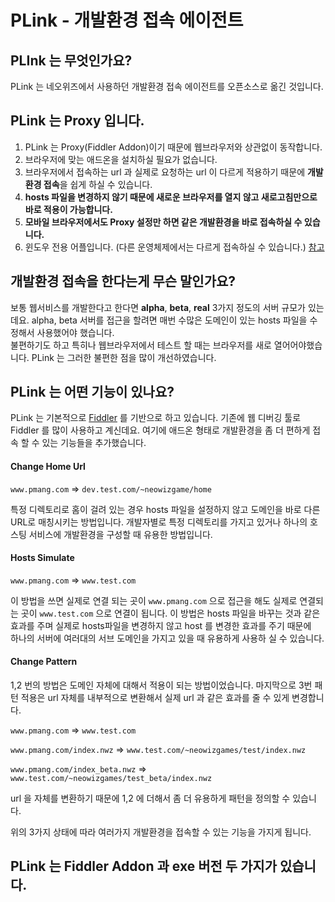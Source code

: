 ﻿PLink - 개발환경 접속 에이전트
=============================

PLInk 는 무엇인가요? 
--------------------

PLink 는 네오위즈에서 사용하던 개발환경 접속 에이전트를 오픈소스로 옮긴 것입니다. 

PLink 는 Proxy 입니다. 
----------------------

1. PLink 는 Proxy(Fiddler Addon)이기 때문에 웹브라우저와 상관없이 동작합니다. 
1. 브라우저에 맞는 애드온을 설치하실 필요가 없습니다. 
1. 브라우저에서 접속하는 url 과 실제로 요청하는 url 이 다르게 적용하기 때문에 **개발환경 접속**을 쉽게 하실 수 있습니다. 
1. **hosts 파일을 변경하지 않기 때문에 새로운 브라우저를 열지 않고 새로고침만으로 바로 적용이 가능합니다.** 
1. **모바일 브라우저에서도 Proxy 설정만 하면 같은 개발환경을 바로 접속하실 수 있습니다.** 
1. 윈도우 전용 어플입니다. (다른 운영체제에서는 다르게 접속하실 수 있습니다.)  [참고](http://fiddler2.com/fiddler/help/hookup.asp)


개발환경 접속을 한다는게 무슨 말인가요?
--------------------------------------- 

보통 웹서비스를 개발한다고 한다면 **alpha**, **beta**, **real** 3가지 정도의 서버 규모가 있는데요. 
alpha, beta 서버를 접근을 할려면  매번 수많은 도메인이 있는 hosts 파일을 수정해서 사용했어야 했습니다.  
불편하기도 하고 특히나 웹브라우저에서 테스트 할 때는 브라우저를 새로 열어어야했습니다. 
PLink 는 그러한 불편한 점을 많이 개선하였습니다. 
 

PLink 는 어떤 기능이 있나요? 
----------------------------

PLink 는 기본적으로 [Fiddler](http://www.fiddler2.com) 를 기반으로 하고 있습니다. 
기존에 웹 디버깅 툴로 Fiddler 를 많이 사용하고 계신데요.
여기에 애드온 형태로 개발환경을 좀 더 편하게 접속 할 수 있는 기능들을 추가했습니다. 


####  Change Home Url

`www.pmang.com` => `dev.test.com/~neowizgame/home`

특정 디렉토리로 홈이 걸려 있는 경우 hosts 파일을 설정하지 않고 도메인을 바로 다른 URL로 매칭시키는 방법입니다. 
개발자별로 특정 디렉토리를 가지고 있거나  하나의 호스팅 서비스에 개발환경을 구성할 때 유용한 방법입니다. 

#### Hosts Simulate

`www.pmang.com` => `www.test.com`

이 방법을 쓰면 실제로 연결 되는 곳이 `www.pmang.com` 으로 접근을 해도 실제로 연결되는 곳이 `www.test.com` 으로 연결이 됩니다. 
이 방법은 hosts 파일을 바꾸는 것과 같은 효과를 주며 실제로 hosts파일을 변경하지 않고 host 를 변경한 효과를 주기 때문에  
하나의 서버에 여러대의 서브 도메인을 가지고 있을 때 유용하게 사용하 실 수 있습니다. 


#### Change Pattern   

1,2 번의 방법은 도메인 자체에 대해서 적용이 되는 방법이었습니다. 
마지막으로 3번 패턴 적용은  url 자체를 내부적으로 변환해서 실제 url 과 같은 효과를 줄 수 있게 변경합니다. 

`www.pmang.com` => `www.test.com`

`www.pmang.com/index.nwz` => `www.test.com/~neowizgames/test/index.nwz`

`www.pmang.com/index_beta.nwz` => `www.test.com/~neowizgames/test_beta/index.nwz`

url 을 자체를 변환하기 때문에  1,2 에 더해서 좀 더 유용하게 패턴을 정의할 수 있습니다. 


위의 3가지 상태에 따라 여러가지 개발환경을 접속할 수 있는 기능을 가지게 됩니다. 

PLink 는  Fiddler Addon 과 exe 버전  두 가지가 있습니다. 
--------------------------------------------------------